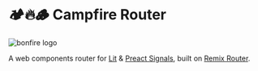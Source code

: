 # 🏕️🔥🪵 Campfire Router

![bonfire logo](https://user-images.githubusercontent.com/1852065/220077189-33cd03af-2775-4298-9dcb-83a9932541e9.png)

A web components router for [Lit](https://lit.dev/docs) & [Preact Signals](https://github.com/lit/lit/tree/main/packages/labs/preact-signals), built on [Remix Router](https://github.com/remix-run/react-router/tree/main/packages/router).